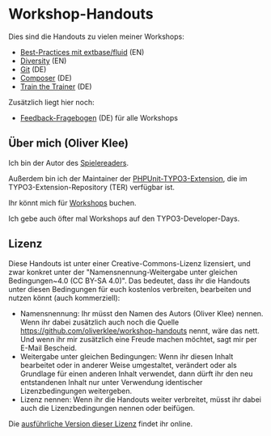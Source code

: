 # Workshop-Handouts

Dies sind die Handouts zu vielen meiner Workshops:

* [Best-Practices mit extbase/fluid](extbase-best-practices) (EN)
* [Diversity](diversity/README.md) (EN)
* [Git](git) (DE)
* [Composer](composer) (DE)
* [Train the Trainer](train-the-trainer) (DE)

Zusätzlich liegt hier noch:

* [Feedback-Fragebogen](feedback-fragebogen) (DE) für alle Workshops


## Über mich (Oliver Klee)

Ich bin der Autor des [Spielereaders](https://www.spielereader.org/).

Außerdem bin ich der Maintainer der
[PHPUnit-TYPO3-Extension](https://extensions.typo3.org/extension/phpunit/),
die im TYPO3-Extension-Repository (TER) verfügbar ist.

Ihr könnt mich für
[Workshops](https://www.oliverklee.de/workshops/workshops.html)
buchen.

Ich gebe auch öfter mal Workshops auf den TYPO3-Developer-Days.


## Lizenz

Diese Handouts ist unter einer Creative-Commons-Lizenz lizensiert, und zwar
konkret unter der "Namensnennung-Weitergabe unter gleichen Bedingungen~4.0
(CC BY-SA 4.0)". Das bedeutet, dass ihr die Handouts unter diesen Bedingungen
für euch kostenlos verbreiten, bearbeiten und nutzen könnt
(auch kommerziell):

- Namensnennung: Ihr müsst den Namen des Autors (Oliver Klee) nennen. Wenn ihr
  dabei zusätzlich auch noch die Quelle
  https://github.com/oliverklee/workshop-handouts nennt, wäre das nett. Und
  wenn ihr mir zusätzlich eine Freude machen möchtet, sagt mir per E-Mail
  Bescheid.
- Weitergabe unter gleichen Bedingungen: Wenn ihr diesen Inhalt bearbeitet oder
  in anderer Weise umgestaltet, verändert oder als Grundlage für einen
  anderen Inhalt verwendet, dann dürft ihr den neu entstandenen Inhalt nur
  unter Verwendung identischer Lizenzbedingungen weitergeben.
- Lizenz nennen: Wenn ihr die Handouts weiter verbreitet, müsst ihr dabei
  auch die Lizenzbedingungen nennen oder beifügen.

Die [ausführliche Version dieser Lizenz](https://creativecommons.org/licenses/by-sa/4.0/)
findet ihr online.
